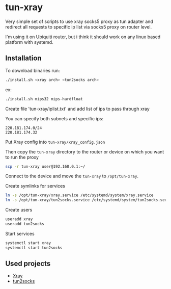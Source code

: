 # tun-xray

Very simple set of scripts to use xray socks5 proxy as tun adapter and redirect all requests to specific ip list via socks5 proxy on router level.

I'm using it on Ubiquiti router, but i think it should work on any linux based platform with systemd.

## Installation

To download binaries run:

```sh
./install.sh <xray arch> <tun2socks arch>
```

ex:
```sh
./install.sh mips32 mips-hardfloat
```

Create file 'tun-xray/iplist.txt' and add list of ips to pass through xray

You can specify both subnets and specific ips:

```
220.181.174.0/24
220.181.174.32
```

Put Xray config into `tun-xray/xray_config.json`

Then copy the `tun-xray` directory to the router or device on which you want to run the proxy

```sh
scp -r tun-xray user@192.168.0.1:~/
```

Connect to the device and move the `tun-xray` to `/opt/tun-xray`.

Create symlinks for services

```sh
ln -s /opt/tun-xray/xray.service /etc/systemd/system/xray.service
ln -s /opt/tun-xray/tun2socks.service /etc/systemd/system/tun2socks.service
```

Create users

```sh
useradd xray
useradd tun2socks
```

Start services

```sh
systemctl start xray
systemctl start tun2socks
```

## Used projects

- [Xray](https://github.com/XTLS/Xray-core)
- [tun2socks](https://github.com/xjasonlyu/tun2socks)

